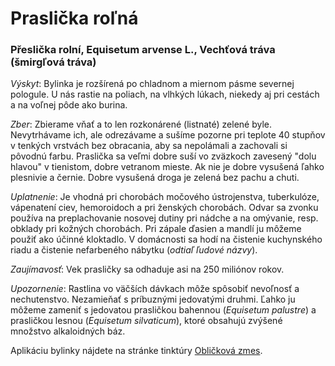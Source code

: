 Praslička roľná
===============

### Přeslička rolní, Equisetum arvense L., Vechťová tráva (šmirgľová tráva)

*Výskyt*: Bylinka je rozšírená po chladnom a miernom pásme severnej pologule. U
nás rastie na poliach, na vlhkých lúkach, niekedy aj pri cestách a na voľnej
pôde ako burina.

*Zber*: Zbierame vňať a to len rozkonárené (listnaté) zelené byle. Nevytrhávame
ich, ale odrezávame a sušíme pozorne pri teplote 40 stupňov v tenkých vrstvách
bez obracania, aby sa nepolámali a zachovali si pôvodnú farbu. Praslička sa
veľmi dobre suší vo zväzkoch zavesený "dolu hlavou" v tienistom, dobre vetranom
mieste. Ak nie je dobre vysušená ľahko plesnivie a černie. Dobre vysušená droga
je zelená bez pachu a chuti.

*Uplatnenie*: Je vhodná pri chorobách močového ústrojenstva, tuberkulóze,
vápenatení ciev, hemoroidoch a pri ženských chorobách. Odvar sa zvonku používa
na preplachovanie nosovej dutiny pri nádche a na omývanie, resp. obklady pri
kožných chorobách. Pri zápale ďasien a mandlí ju môžeme použiť ako účinné
kloktadlo. V domácnosti sa hodí na čistenie kuchynského riadu a čistenie
nefarbeného nábytku (*odtiaľ ľudové názvy*).

*Zaujímavosť*: Vek prasličky sa odhaduje asi na 250 miliónov rokov.

*Upozornenie*: Rastlina vo väčších dávkach môže spôsobiť nevoľnosť a
nechutenstvo. Nezamieňať s príbuznými jedovatými druhmi. Ľahko ju môžeme zameniť
s jedovatou prasličkou bahennou (*Equisetum palustre*) a prasličkou lesnou
(*Equisetum silvaticum*), ktoré obsahujú zvýšené množstvo alkaloidných báz.

Aplikáciu bylinky nájdete na stránke tinktúry [Obličková
zmes](/sip/p/oblickova-zmes-ledvinova-smes/).

